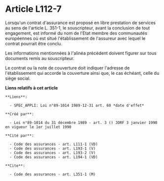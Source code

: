 # Article L112-7

Lorsqu'un contrat d'assurance est proposé en libre prestation de services au sens de l'article L. 351-1, le souscripteur,
avant la conclusion de tout engagement, est informé du nom de l'Etat membre des communautés européennes où est situé
l'établissement de l'assureur avec lequel le contrat pourrait être conclu.

Les informations mentionnées à l'alinéa précédent doivent figurer sur tous documents remis au souscripteur.

Le contrat ou la note de couverture doit indiquer l'adresse de l'établissement qui accorde la couverture ainsi que, le cas
échéant, celle du siège social.

**Liens relatifs à cet article**

	**Liens**:

	  - SPEC_APPLI: Loi n°89-1014 1989-12-31 art. 60 *date d'effet*

	**Créé par**:

	  - Loi n°89-1014 du 31 décembre 1989 - art. 3 () JORF 3 janvier 1990 en vigueur le 1er juillet 1990

	**Cité par**:

	  - Code des assurances - art. L111-1 (VD)
	  - Code des assurances - art. L193-1 (V)
	  - Code des assurances - art. L193-2 (V)
	  - Code des assurances - art. L194-1 (VD)

	**Cite**:

	  - Code des assurances - art. L351-1 (M)

